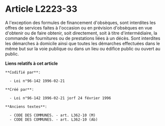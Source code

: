 # Article L2223-33

A l'exception des formules de financement d'obsèques, sont interdites les offres de services faites à l'occasion ou en
prévision d'obsèques en vue d'obtenir ou de faire obtenir, soit directement, soit à titre d'intermédiaire, la commande de
fournitures ou de prestations liées à un décès. Sont interdites les démarches à domicile ainsi que toutes les démarches
effectuées dans le même but sur la voie publique ou dans un lieu ou édifice public ou ouvert au public.

**Liens relatifs à cet article**

	**Codifié par**:

	  - Loi n°96-142 1996-02-21

	**Créé par**:

	  - Loi n°96-142 1996-02-21 jorf 24 février 1996

	**Anciens textes**:

	  - CODE DES COMMUNES. - art. L362-10 (M)
	  - CODE DES COMMUNES. - art. L362-10 (Ab)
